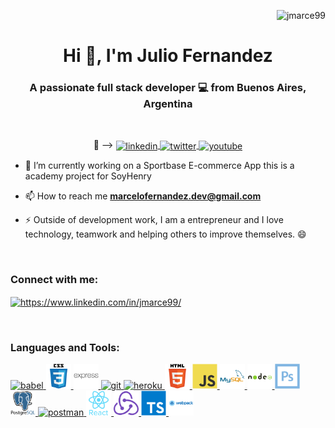 <p align="right"> <img src="https://komarev.com/ghpvc/?username=jmarce99&label=Profile%20views&color=0e75b6&style=flat" alt="jmarce99" /> </p>
<h1 align="center">Hi 👋, I'm Julio Fernandez</h1>
<h3 align="center">A passionate full stack developer 💻 from Buenos Aires, Argentina</h3>
<br/>
<p align="center">💬 -->
      <a href="https://www.linkedin.com/in/jmarce99/" target="_blank">
    <img align="center" src="https://cdn.jsdelivr.net/npm/simple-icons@3.0.1/icons/linkedin.svg" alt="linkedin" height="28px" width="28px" />
  </a>
  <a href="https://twitter.com/jmarce99" target="_blank">
    <img align="center" src="https://cdn.jsdelivr.net/npm/simple-icons@3.0.1/icons/twitter.svg" alt="twitter" height="28px" width="28px" />
  </a>
  <a href="https://www.youtube.com/channel/UCFs46VgslEUeGd1BGZTFwXg" target="_blank">
    <img align="center" src="https://cdn.jsdelivr.net/npm/simple-icons@3.0.1/icons/youtube.svg" alt="youtube" height="28px" width="28px" />
  </a>
</p>

- 🔭 I’m currently working on a Sportbase E-commerce App this is a academy project for SoyHenry

- 📫 How to reach me **marcelofernandez.dev@gmail.com**

- ⚡ Outside of development work, I am a
entrepreneur and I love technology, teamwork and helping others to improve themselves. 😄
<br/>

<h3 align="left">Connect with me:</h3>
<p align="left">
<a href="https://www.linkedin.com/in/jmarce99/" target="blank"><img align="center" src="https://raw.githubusercontent.com/rahuldkjain/github-profile-readme-generator/master/src/images/icons/Social/linked-in-alt.svg" alt="https://www.linkedin.com/in/jmarce99/" height="30" width="40" /></a>
</p>
<br/>

<h3 align="left">Languages and Tools:</h3>
<p align="left"> 
      <a href="https://babeljs.io/" target="_blank" rel="noreferrer"> 
      <img src="https://www.vectorlogo.zone/logos/babeljs/babeljs-icon.svg" alt="babel" width="40" height="40"/> 
      </a> 
      <a href="https://www.w3schools.com/css/" target="_blank" rel="noreferrer"> 
      <img src="https://raw.githubusercontent.com/devicons/devicon/master/icons/css3/css3-original-wordmark.svg" alt="css3" width="40" height="40"/> 
      </a> 
      <a href="https://expressjs.com" target="_blank" rel="noreferrer"> 
      <img src="https://raw.githubusercontent.com/devicons/devicon/master/icons/express/express-original-wordmark.svg" alt="express" width="40" height="40"/> 
      </a> 
      <a href="https://git-scm.com/" target="_blank" rel="noreferrer"> 
      <img src="https://www.vectorlogo.zone/logos/git-scm/git-scm-icon.svg" alt="git" width="40" height="40"/> 
      </a> 
      <a href="https://heroku.com" target="_blank" rel="noreferrer"> 
      <img src="https://www.vectorlogo.zone/logos/heroku/heroku-icon.svg" alt="heroku" width="40" height="40"/> 
      </a> 
      <a href="https://www.w3.org/html/" target="_blank" rel="noreferrer"> 
      <img src="https://raw.githubusercontent.com/devicons/devicon/master/icons/html5/html5-original-wordmark.svg" alt="html5" width="40" height="40"/> 
      </a> 
      <a href="https://developer.mozilla.org/en-US/docs/Web/JavaScript" target="_blank" rel="noreferrer"> 
      <img src="https://raw.githubusercontent.com/devicons/devicon/master/icons/javascript/javascript-original.svg" alt="javascript" width="40" height="40"/> 
      </a> 
      <a href="https://www.mysql.com/" target="_blank" rel="noreferrer"> 
      <img src="https://raw.githubusercontent.com/devicons/devicon/master/icons/mysql/mysql-original-wordmark.svg" alt="mysql" width="40" height="40"/> 
      </a> 
      <a href="https://nodejs.org" target="_blank" rel="noreferrer"> 
      <img src="https://raw.githubusercontent.com/devicons/devicon/master/icons/nodejs/nodejs-original-wordmark.svg" alt="nodejs" width="40" height="40"/> 
      </a> 
      <a href="https://www.photoshop.com/en" target="_blank" rel="noreferrer"> 
      <img src="https://raw.githubusercontent.com/devicons/devicon/master/icons/photoshop/photoshop-line.svg" alt="photoshop" width="40" height="40"/> 
      </a> 
      <a href="https://www.postgresql.org" target="_blank" rel="noreferrer"> 
      <img src="https://raw.githubusercontent.com/devicons/devicon/master/icons/postgresql/postgresql-original-wordmark.svg" alt="postgresql" width="40" height="40"/>                 </a> 
      <a href="https://postman.com" target="_blank" rel="noreferrer"> 
      <img src="https://www.vectorlogo.zone/logos/getpostman/getpostman-icon.svg" alt="postman" width="40" height="40"/> 
      </a> 
      <a href="https://reactjs.org/" target="_blank" rel="noreferrer"> 
      <img src="https://raw.githubusercontent.com/devicons/devicon/master/icons/react/react-original-wordmark.svg" alt="react" width="40" height="40"/> 
      </a> 
      <a href="https://redux.js.org" target="_blank" rel="noreferrer"> 
      <img src="https://raw.githubusercontent.com/devicons/devicon/master/icons/redux/redux-original.svg" alt="redux" width="40" height="40"/> 
      </a> 
      <a href="https://www.typescriptlang.org/" target="_blank" rel="noreferrer"> 
      <img src="https://raw.githubusercontent.com/devicons/devicon/master/icons/typescript/typescript-original.svg" alt="typescript" width="40" height="40"/> 
      </a> 
      <a href="https://webpack.js.org" target="_blank" rel="noreferrer"> 
            <img src="https://raw.githubusercontent.com/devicons/devicon/d00d0969292a6569d45b06d3f350f463a0107b0d/icons/webpack/webpack-original-wordmark.svg" alt="webpack" width="40" height="40"/> 
      </a> 
</p>



<!--
**jmarce99/jmarce99** is a ✨ _special_ ✨ repository because its `README.md` (this file) appears on your GitHub profile.

Here are some ideas to get you started:

- 🔭 I’m currently working on ...
- 🌱 I’m currently learning ...
- 👯 I’m looking to collaborate on ...
- 🤔 I’m looking for help with ...
- 💬 Ask me about ...
- 📫 How to reach me: ...
- 😄 Pronouns: ...
- ⚡ Fun fact: ...
-->

